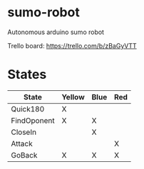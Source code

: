 # sumo-robot
Autonomous arduino sumo robot

Trello board: https://trello.com/b/zBaGyVTT


# States


| State        | Yellow           | Blue  | Red |
| ------------- |------------- | ----- | ----- |
| Quick180     | X |  | |
| FindOponent     | X | X | |
| CloseIn     |  | X | |
| Attack     |  |  | X |
| GoBack     | X | X | X |
